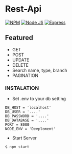 # Rest-Api

[![NPM](https://img.shields.io/badge/npm-v6.9.0-brightgreen)]()
[![Node JS](https://img.shields.io/badge/node%20JS-v10.16.2-green)](https://nodejs.org/en/)
[![Express](https://img.shields.io/badge/Express-V4.17.1-lightgrey)](https://expressjs.com/)

## Featured

- GET
- POST
- UPDATE
- DELETE
- Search name, type, branch
- PAGINATION

### INSTALATION

- Set .env to your db setting

```
DB_HOST = 'localhost'
DB_USER = '....'
DB_PASSWORD = '....'
DB_DATABASE = '....'
PORT = 8080
NODE_ENV = 'Devploment'
```

- Start Server

```
$ npm start
```
